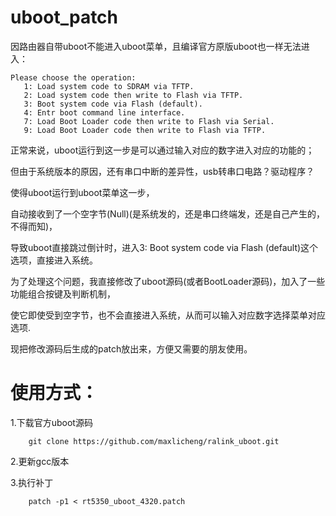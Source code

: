 # uboot_patch

因路由器自带uboot不能进入uboot菜单，且编译官方原版uboot也一样无法进入：

```Barsh
Please choose the operation:
   1: Load system code to SDRAM via TFTP.
   2: Load system code then write to Flash via TFTP.
   3: Boot system code via Flash (default).
   4: Entr boot command line interface.
   7: Load Boot Loader code then write to Flash via Serial.
   9: Load Boot Loader code then write to Flash via TFTP.
```
   
正常来说，uboot运行到这一步是可以通过输入对应的数字进入对应的功能的；

但由于系统版本的原因，还有串口中断的差异性，usb转串口电路？驱动程序？ 

使得uboot运行到uboot菜单这一步，

自动接收到了一个空字节(Null)(是系统发的，还是串口终端发，还是自己产生的，不得而知)，

导致uboot直接跳过倒计时，进入3: Boot system code via Flash (default)这个选项，直接进入系统。

为了处理这个问题，我直接修改了uboot源码(或者BootLoader源码)，加入了一些功能组合按键及判断机制，

使它即使受到空字节，也不会直接进入系统，从而可以输入对应数字选择菜单对应选项.

现把修改源码后生成的patch放出来，方便又需要的朋友使用。

# 使用方式：

1.下载官方uboot源码
```Barsh
    git clone https://github.com/maxlicheng/ralink_uboot.git
```

2.更新gcc版本

3.执行补丁
```Barsh
    patch -p1 < rt5350_uboot_4320.patch
```
